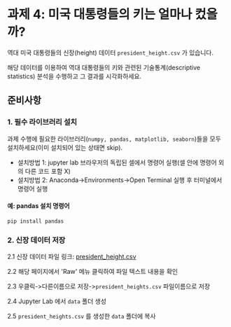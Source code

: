 # 과제 4: 미국 대통령들의 키는 얼마나 컸을까?

역대 미국 대통령들의 신장(height) 데이터 ```president_height.csv``` 가 있습니다.

해당 데이터를 이용하여 역대 대통령들의 키와 관련된 기술통계(descriptive statistics) 분석을 수행하고 그 결과를 시각화하세요.

## 준비사항
### 1. 필수 라이브러리 설치

과제 수행에 필요한 라이브러리(```numpy, pandas, matplotlib, seaborn```)들을 모두 설치하세요(이미 설치되어 있는 상태면 skip).

- 설치방법 1: jupyter lab 브라우저의 독립된 셀에서 명령어 실행(셀 안에 명령어 외의 다른 코드 포함 X)
- 설치방법 2: Anaconda->Environments->Open Terminal 실행 후 터미널에서 명령어 실행

#### 예: pandas 설치 명령어
```pip install pandas```

### 2. 신장 데이터 저장

2.1 신장 데이터 파일 링크: [president_height.csv](https://github.com/gurami85/lectures/blob/main/data/president_heights.csv)

2.2 해당 페이지에서 'Raw' 메뉴 클릭하여 파일 텍스트 내용을 확인

2.3 우클릭->다른이름으로 저장->```president_heights.csv``` 파일이름으로 저장

2.4 Jupyter Lab 에서 ```data``` 폴더 생성

2.5 ```president_heights.csv``` 를 생성한 ```data``` 폴더에 복사

